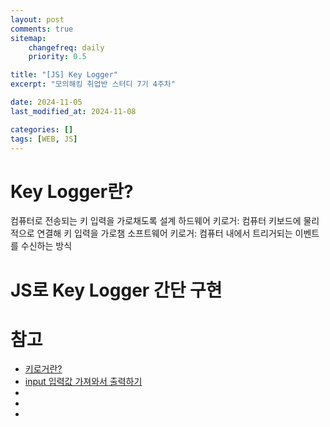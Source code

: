 ```yaml
---
layout: post
comments: true
sitemap:
    changefreq: daily
    priority: 0.5

title: "[JS] Key Logger"
excerpt: "모의해킹 취업반 스터디 7기 4주차"

date: 2024-11-05
last_modified_at: 2024-11-08

categories: []
tags: [WEB, JS]
---
```


# Key Logger란?
컴퓨터로 전송되는 키 입력을 가로채도록 설계
하드웨어 키로거: 컴퓨터 키보드에 물리적으로 연결해 키 입력을 가로챔
소프트웨어 키로거: 컴퓨터 내에서 트리거되는 이벤트를 수신하는 방식

# JS로 Key Logger 간단 구현


# 참고
* [키로거란?](https://www.checkpoint.com/kr/cyber-hub/threat-prevention/what-is-malware/what-is-a-keylogger/)
* [input 입력값 가져와서 출력하기](https://hianna.tistory.com/411)
* [](https://apost.dev/962/)
* [](https://velog.io/@971126chr/Javascript%EC%99%80-HTML-%EC%97%B0%EA%B2%B0%ED%95%98%EA%B8%B0)
* []()